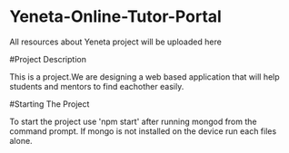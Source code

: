 # Yeneta-Online-Tutor-Portal
All resources about Yeneta project will be uploaded here
 
#Project Description

This is a project.We are designing a web based application that will help students and mentors to find eachother easily.

#Starting The Project

To start the project use 'npm start' after running mongod from the command prompt. If mongo is not installed on the device run each files alone.
